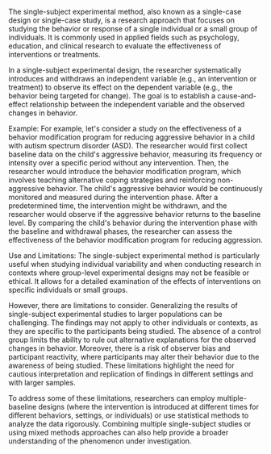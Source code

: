 The single-subject experimental method, also known as a single-case design or
single-case study, is a research approach that focuses on studying the behavior
or response of a single individual or a small group of individuals. It is
commonly used in applied fields such as psychology, education, and clinical
research to evaluate the effectiveness of interventions or treatments.

In a single-subject experimental design, the researcher systematically
introduces and withdraws an independent variable (e.g., an intervention or
treatment) to observe its effect on the dependent variable (e.g., the behavior
being targeted for change). The goal is to establish a cause-and-effect
relationship between the independent variable and the observed changes
in behavior.

Example: For example, let's consider a study on the effectiveness of a behavior
modification program for reducing aggressive behavior in a child with autism
spectrum disorder (ASD). The researcher would first collect baseline data on
the child's aggressive behavior, measuring its frequency or intensity over a
specific period without any intervention. Then, the researcher would introduce
the behavior modification program, which involves teaching alternative coping
strategies and reinforcing non-aggressive behavior. The child's aggressive
behavior would be continuously monitored and measured during the intervention
phase. After a predetermined time, the intervention might be withdrawn,
and the researcher would observe if the aggressive behavior returns to the
baseline level. By comparing the child's behavior during the intervention
phase with the baseline and withdrawal phases, the researcher can assess
the effectiveness of the behavior modification program for reducing aggression.

Use and Limitations: The single-subject experimental method is particularly
useful when studying individual variability and when conducting research
in contexts where group-level experimental designs may not be feasible or
ethical. It allows for a detailed examination of the effects of interventions
on specific individuals or small groups.

However, there are limitations to consider. Generalizing the results
of single-subject experimental studies to larger populations can be
challenging. The findings may not apply to other individuals or contexts,
as they are specific to the participants being studied. The absence of a
control group limits the ability to rule out alternative explanations for
the observed changes in behavior. Moreover, there is a risk of observer bias
and participant reactivity, where participants may alter their behavior due
to the awareness of being studied. These limitations highlight the need for
cautious interpretation and replication of findings in different settings
and with larger samples.

To address some of these limitations, researchers can employ multiple-baseline
designs (where the intervention is introduced at different times for different
behaviors, settings, or individuals) or use statistical methods to analyze
the data rigorously. Combining multiple single-subject studies or using
mixed methods approaches can also help provide a broader understanding of
the phenomenon under investigation.
